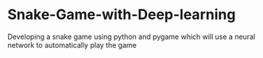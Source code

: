 # Snake-Game-with-Deep-learning
Developing a snake game using python and pygame which will use a neural network to automatically play the game
